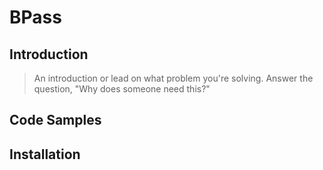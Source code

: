 # BPass

## Introduction

> An introduction or lead on what problem you're solving. Answer the question, "Why does someone need this?"

## Code Samples



## Installation

